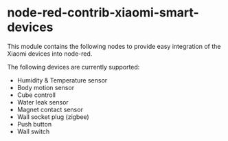 # node-red-contrib-xiaomi-smart-devices

This module contains the following nodes to provide easy integration of the Xiaomi devices into node-red.

The following devices are currently supported:

* Humidity & Temperature sensor
* Body motion sensor
* Cube controll
* Water leak sensor
* Magnet contact sensor
* Wall socket plug (zigbee)
* Push button
* Wall switch